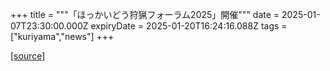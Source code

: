 +++
title = """「ほっかいどう狩猟フォーラム2025」開催"""
date = 2025-01-07T23:30:00.000Z
expiryDate = 2025-01-20T16:24:16.088Z
tags = ["kuriyama","news"]
+++


[[source]](https://www.town.kuriyama.hokkaido.jp/soshiki/50/29925.html)
